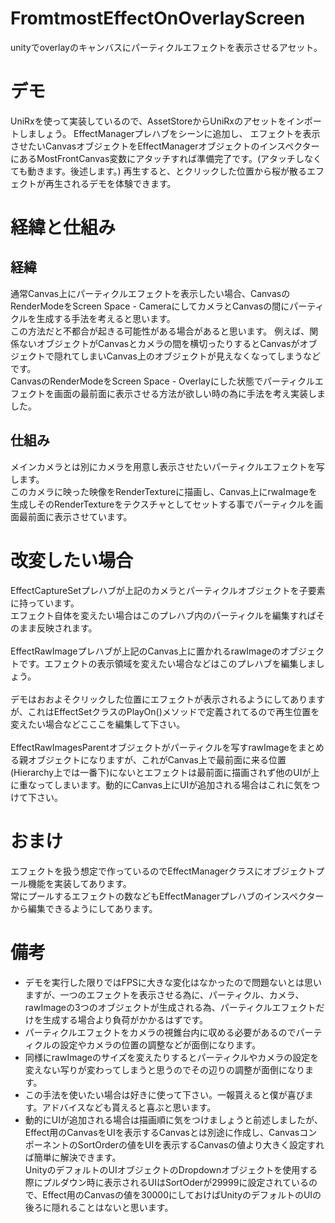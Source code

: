 # FromtmostEffectOnOverlayScreen
unityでoverlayのキャンバスにパーティクルエフェクトを表示させるアセット。

# デモ
UniRxを使って実装しているので、AssetStoreからUniRxのアセットをインポートしましょう。
EffectManagerプレハブをシーンに追加し、
エフェクトを表示させたいCanvasオブジェクトをEffectManagerオブジェクトのインスペクターにあるMostFrontCanvas変数にアタッチすれば準備完了です。(アタッチしなくても動きます。後述します。)
再生すると、とクリックした位置から桜が散るエフェクトが再生されるデモを体験できます。

# 経緯と仕組み
## 経緯
通常Canvas上にパーティクルエフェクトを表示したい場合、CanvasのRenderModeをScreen Space - CameraにしてカメラとCanvasの間にパーティクルを生成する手法を考えると思います。<br>
この方法だと不都合が起きる可能性がある場合があると思います。
例えば、関係ないオブジェクトがCanvasとカメラの間を横切ったりするとCanvasがオブジェクトで隠れてしまいCanvas上のオブジェクトが見えなくなってしまうなどです。<br>
CanvasのRenderModeをScreen Space - Overlayにした状態でパーティクルエフェクトを画面の最前面に表示させる方法が欲しい時の為に手法を考え実装しました。

## 仕組み
メインカメラとは別にカメラを用意し表示させたいパーティクルエフェクトを写します。<br>
このカメラに映った映像をRenderTextureに描画し、Canvas上にrwaImageを生成しそのRenderTextureをテクスチャとしてセットする事でパーティクルを画面最前面に表示させています。<br>



# 改変したい場合
EffectCaptureSetプレハブが上記のカメラとパーティクルオブジェクトを子要素に持っています。<br>
エフェクト自体を変えたい場合はこのプレハブ内のパーティクルを編集すればそのまま反映されます。<br>
<br>
EffectRawImageプレハブが上記のCanvas上に置かれるrawImageのオブジェクトです。エフェクトの表示領域を変えたい場合などはこのプレハブを編集しましょう。<br>
<br>
デモはおおよそクリックした位置にエフェクトが表示されるようにしてありますが、これはEffectSetクラスのPlayOn()メソッドで定義されてるので再生位置を変えたい場合などこここを編集して下さい。<br>
<br>
EffectRawImagesParentオブジェクトがパーティクルを写すrawImageをまとめる親オブジェクトになりますが、これがCanvas上で最前面に来る位置(Hierarchy上では一番下)にないとエフェクトは最前面に描画されず他のUIが上に重なってしまいます。動的にCanvas上にUIが追加される場合はこれに気をつけて下さい。<br>

# おまけ
エフェクトを扱う想定で作っているのでEffectManagerクラスにオブジェクトプール機能を実装してあります。<br>
常にプールするエフェクトの数などもEffectManagerプレハブのインスペクターから編集できるようにしてあります。<br>

# 備考
- デモを実行した限りではFPSに大きな変化はなかったので問題ないとは思いますが、一つのエフェクトを表示させる為に、パーティクル、カメラ、rawImageの3つのオブジェクトが生成される為、パーティクルエフェクトだけを生成する場合より負荷がかかるはずです。<br>
- パーティクルエフェクトをカメラの視錐台内に収める必要があるのでパーティクルの設定やカメラの位置の調整などが面倒になります。<br>
- 同様にrawImageのサイズを変えたりするとパーティクルやカメラの設定を変えない写りが変わってしまうと思うのでその辺りの調整が面倒になります。<br>
- この手法を使いたい場合は好きに使って下さい。一報貰えると僕が喜びます。アドバイスなども貰えると喜ぶと思います。<br>
- 動的にUIが追加される場合は描画順に気をつけましょうと前述しましたが、Effect用のCanvasをUIを表示するCanvasとは別途に作成し、CanvasコンポーネントのSortOrderの値をUIを表示するCanvasの値より大きく設定すれば簡単に解決できます。<br>
UnityのデフォルトのUIオブジェクトのDropdownオブジェクトを使用する際にプルダウン時に表示されるUIはSortOderが29999に設定されているので、Effect用のCanvasの値を30000にしておけばUnityのデフォルトのUIの後ろに隠れることはないと思います。<br>
